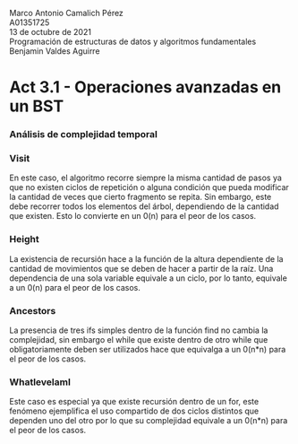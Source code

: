   Marco Antonio Camalich Pérez<br />
  A01351725<br />
  13 de octubre de 2021<br />
  Programación de estructuras de datos y algoritmos fundamentales<br />
  Benjamin Valdes Aguirre<br />
 # Act 3.1 - Operaciones avanzadas en un BST<br />
   
### Análisis de complejidad temporal
### Visit
En este caso, el algoritmo recorre siempre la misma cantidad de pasos ya que no existen ciclos de repetición o alguna condición que pueda modificar la cantidad de veces que cierto fragmento se repita. Sin embargo, este debe recorrer todos los elementos del árbol, dependiendo de la cantidad que existen. Esto lo convierte en un 0(n) para el peor de los casos.

### Height
La existencia de recursión hace a la función de la altura dependiente de la cantidad de movimientos que se deben de hacer a partir de la raíz. Una dependencia de una sola variable equivale a un ciclo, por lo tanto, equivale a un 0(n) para el peor de los casos.

### Ancestors
La presencia de tres ifs simples dentro de la función find no cambia la complejidad, sin embargo el while que existe dentro de otro while que obligatoriamente deben ser utilizados hace que equivalga a un 0(n*n) para el peor de los casos.

### WhatlevelamI
Este caso es especial ya que existe recursión dentro de un for, este fenómeno ejemplifica el uso compartido de dos ciclos distintos que dependen uno del otro por lo que su complejidad equivale a un 0(n*n) para el peor de los casos.
